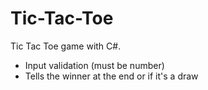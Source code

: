 # Tic-Tac-Toe
Tic Tac Toe game with C#.

- Input validation (must be number)
- Tells the winner at the end or if it's a draw
